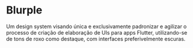 # Blurple
Um design system visando única e exclusivamente padronizar e agilizar o processo de criação de elaboração de UIs para apps Flutter, utilizando-se de tons de roxo como destaque, com interfaces preferivelmente escuras.